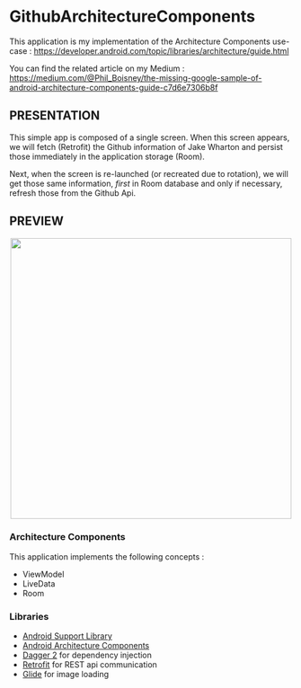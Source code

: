 # GithubArchitectureComponents
This application is my implementation of the Architecture Components use-case : https://developer.android.com/topic/libraries/architecture/guide.html 

You can find the related article on my Medium : https://medium.com/@Phil_Boisney/the-missing-google-sample-of-android-architecture-components-guide-c7d6e7306b8f

## PRESENTATION
This simple app is composed of a single screen. When this screen appears, we will fetch (Retrofit) the Github information of Jake Wharton and persist those immediately in the application storage (Room).

Next, when the screen is re-launched (or recreated due to rotation), we will get those same information, *first* in Room database and only if necessary, refresh those from the Github Api.
## PREVIEW
<p align="center">
 <img src ="https://raw.githubusercontent.com/PhilippeBoisney/GithubArchitectureComponents/master/image/architecture.png", height=500/>
</p>

### Architecture Components
This application implements the following concepts :
- ViewModel
- LiveData
- Room

### Libraries
* [Android Support Library][support-lib]
* [Android Architecture Components][arch]
* [Dagger 2][dagger2] for dependency injection
* [Retrofit][retrofit] for REST api communication
* [Glide][glide] for image loading

[support-lib]: https://developer.android.com/topic/libraries/support-library/index.html
[arch]: https://developer.android.com/arch
[dagger2]: https://google.github.io/dagger
[retrofit]: http://square.github.io/retrofit
[glide]: https://github.com/bumptech/glide
